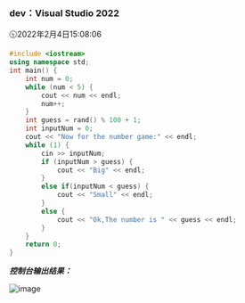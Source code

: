 ### dev：Visual Studio 2022
🕥2022年2月4日15:08:06
```C++
#include <iostream>
using namespace std;
int main() {
	int num = 0;
	while (num < 5) {
		cout << num << endl;
		num++;
	}
	int guess = rand() % 100 + 1;
	int inputNum = 0;
	cout << "Now for the number game:" << endl;
	while (1) {
		cin >> inputNum;
		if (inputNum > guess) {
			cout << "Big" << endl;
		}
		else if(inputNum < guess) {
			cout << "Small" << endl;
		}
		else {
			cout << "Ok,The number is " << guess << endl;
		}
	}
	return 0;
}
```
***控制台输出结果：***  

![image](https://user-images.githubusercontent.com/39286292/152486719-cc792930-623e-4ab0-8537-4d61f8f2f849.png)
